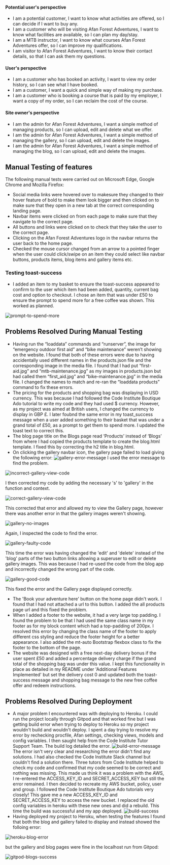 
#### Potential user's perspective ####
* I am a potential customer, I want to know what activities are offered, so I can decide if I want to buy any.
* I am a customer who will be visiting Afan Forest Adventures, I want to know what facilities are available, so I can plan my day/stay.
* I am a MTB instructor, I want to know what courses Afan Forest Adventures offer, so I can improve my qualifications.
* I am visitor to Afan Forest Adventures, I want to know their contact details, so that I can ask them my questions.

#### User's perspective ####
* I am a customer who has booked an activity, I want to view my order history, so I can see what I have booked.
* I am a customer, I want a quick and simple way of making my purchase.
* I am a customer who is booking a course that is paid by my employer, I want a copy of my order, so I can reclaim the cost of the course.

#### Site owner's perspective ####
* I am the admin for Afan Forest Adventures, I want a simple method of managing products, so I can upload, edit and delete what we offer.
* I am the admin for Afan Forest Adventures, I want a simple method of managing the gallery, so  I can upload, edit and delete the images.
* I am the admin for Afan Forest Adventures, I want a simple method of managing the blog, so  I can upload, edit and delete the images.

## **Manual Testing of features**
The following manual tests were carried out on Microsoft Edge, Google Chrome and Mozilla Firefox:
* Social media links were hovered over to makesure they changed to their hover feature of bold to make them look bigger and then clicked on to make sure that they open in a new tab at the correct corresponding landing page.
* Navbar items were clicked on from each page to make sure that they navigate to the correct page.
* All buttons and links were clicked on to check that they take the user to the correct page.
* Clicking on the Afan Forest Adventures logo in the navbar returns the user back to the home page.
* Checked the mouse cursor changed from an arrow to a pointed finger when the user could click/swipe on an item they could select like navbar buttons, products items, blog items and gallery items etc.

### **Testing toast-success**
* I added an item to my basket to ensure the toast-success appeared to confirm to the user which item had been added, quantity, current bag cost and option to checkout. I chose an item that was under £50 to ensure the prompt to spend more for a free coffee was shown. This worked as planned.

![prompt-to-spend-more](https://user-images.githubusercontent.com/74603013/135245904-93f81cde-c8c6-466b-a272-5aa54c2b9224.png)


## **Problems Resolved During Manual Testing**
* Having run the “loaddata” commands and “runserver”, the image for “emergency outdoor first aid” and “bike maintenance” weren’t showing on the website. I found that both of these errors were due to having accidentally used different names in the products.json file and the corresponding image in the media file. I found that I had put “first-aid.jpg” and “mtb-maintenance.jpg” as my images in products.json but had called them “first_aid.jpg” and “bike-maintenance.jpg” in the media file. I changed the names to match and re-ran the “loaddata products” command to fix these errors.
* The pricing for the products and shopping bag was displaying in USD currency. This was because I had followed the Code Institute Boutique Ado tutorial to write my code and they had used $ currency. However, as my project was aimed at British users, I changed the currency to display in GBP £. I later foubnd the same error in my toast_success message when a user added something to their basket that was under a grand total of £50, as a prompt to get them to spend more. I updated the toast text to correct this.
* The blog page title on the Blogs page read ‘Products’ instead of ‘Blogs’ from where I had copied the products template to create the blog.html template. I fixed this by correcting the h2 title in blog.html.
* On clicking the gallery navbar icon, the gallery page failed to load giving the following error:
![gallery-error-message](https://user-images.githubusercontent.com/74603013/135091799-bebfa10b-23a1-467d-ab8e-cdeba0bbc6fe.png)
I used the error message to find the problem.

![incorrect-gallery-view-code](https://user-images.githubusercontent.com/74603013/135092465-8162831b-97bf-40bf-830f-1099012060f0.png)

I then corrected my code by adding the necessary 's' to 'gallery' in the function and context.

![correct-gallery-view-code](https://user-images.githubusercontent.com/74603013/135092841-30ee1444-319f-4b27-b161-7e639cd95e4c.png)

This corrected that error and allowed my to view the Gallery page, however there was another error in that the gallery images weren't showing.

![gallery-no-images](https://user-images.githubusercontent.com/74603013/135093063-f61c1f81-5393-4840-b13c-b4ff616fe836.png)

Again, I inspected the code to find the error.

![gallery-faulty-code](https://user-images.githubusercontent.com/74603013/135093191-562204b5-94fa-4c2b-a3d8-1533d97cf15c.png)

This time the error was having changed the 'edit' and 'delete' instead of the 'blog' parts of the two button links allowing a superuser to edit or delete gallery images. This was because I had re-used the code from the blog app and incorrectly changed the wrong part of the code.

![gallery-good-code](https://user-images.githubusercontent.com/74603013/135093880-5788e2a9-37a0-4ea2-98e7-8ee939191c6e.png)

This fixed the error and the Gallery page displayed correctly.
* The 'Book your adventure here' button on the home page didn't work. I found that I had not attached a url to this button. I added the all products page url and this fixed the problem.
* When I added a footer to the website, it had a very large top padding. I found the problem to be that I had used the same class name in my footer as for my block content which had a top-padding of 200px. I resolved this error by changing the class name of the footer to apply different css styling and reduce the footer height for a better appearance. I also added the mt-auto Bootstrap flexbox class to fix the footer to the bottom of the page.
* The website was designed with a free next-day delivery bonus if the user spent £50 and added a percentage delivery charge if the grand total of the shopping bag was under this value. I kept this functionality in place as detailed in my README under 'Additional Features Implemented' but set the delivery cost 0 and updated both the toast-success message and shopping bag message to the new free coffee offer and redeem instructions.

## **Problems Resolved During Deployment**
* A major problem I encountered was with deploying to Heroku. I could run the project locally through Gitpod and that worked fine but I was getting build error when trying to deploy to Heroku so my project wouldn't build and wouldn't deploy. I spent a day trying to resolve my error by rechecking procfile, Afan settings, checking views, models and config variables. I then saught help from the Code Institute Tutor Support Team. The build log detailed the error.
![build-error-message](https://user-images.githubusercontent.com/74603013/135090269-ddb99065-207e-41c6-ae52-59eb783d8c1e.png)
The error isn't very clear and researching the error didn't find any solutions. I had also checked the Code Institute Slack channel but couldn't find a solution there. Three tutors from Code Institute helped to check my code and confirmed that my code seemed to be correct and nothing was missing. This made us think it was a problem with the AWS, I re-entered the ACCESS_KEY_ID and SECRET_ACCESS_KEY but still the error remained. I then decided to recreate my AWS bucket, policy, user and group. I followed the Code Institute Boutique Ado tutorials very closely! This gave me a new ACCESS_KEY_ID and SECRET_ACCESS_KEY to access the new bucket. I replaced the old config variables in heroku with these new ones and did a rebuild. This time the build was successful and my app deployed. 
![build-success](https://user-images.githubusercontent.com/74603013/135091176-65cb88e5-a227-4d9f-9211-50a1a96a9260.png)
* Having deployed my project to Heroku, when testing the features I found that both the blog and gallery failed to display and instead showed the folloing error:

![heroku-blog-error](https://user-images.githubusercontent.com/74603013/135150668-57073777-1fba-4224-b529-40fbfabc8460.png)

but the gallery and blog pages were fine in the localhost run from Gitpod:

![gitpod-blogs-success](https://user-images.githubusercontent.com/74603013/135150841-0c5980ac-f4ff-4e17-b132-4b39cacc49fb.png)



